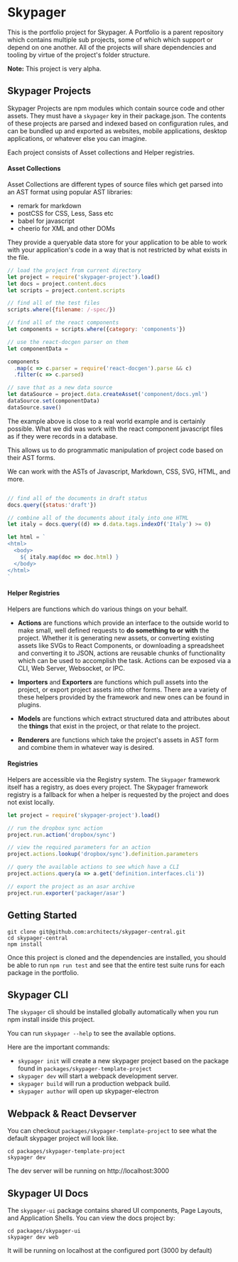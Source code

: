 # Skypager

This is the portfolio project for Skypager.  A Portfolio is a parent repository which contains multiple sub projects, some of which which support or depend on one another.  All of the projects will share dependencies and tooling by virtue of the project's folder structure.

**Note:** This project is very alpha.

## Skypager Projects

Skypager Projects are npm modules which contain source code and other assets. They must have a `skypager` key in their package.json.  The contents of these projects are parsed and indexed based on configuration rules, and can be bundled up and exported as websites, mobile applications, desktop applications, or whatever else you can imagine.  

Each project consists of Asset collections and Helper registries.  

#### Asset Collections

Asset Collections are different types of source files which get parsed into an AST format using popular AST libraries:

- remark for markdown
- postCSS for CSS, Less, Sass etc
- babel for javascript
- cheerio for XML and other DOMs

They provide a queryable data store for your application to be able to work with your application's code in a way that is not restricted by what exists in the file.

```js
// load the project from current directory 
let project = require('skypager-project').load()
let docs = project.content.docs
let scripts = project.content.scripts

// find all of the test files
scripts.where({filename: /-spec/})

// find all of the react components
let components = scripts.where({category: 'components'})

// use the react-docgen parser on them
let componentData = 

components
  .map(c => c.parser = require('react-docgen').parse && c)
  .filter(c => c.parsed)

// save that as a new data source
let dataSource = project.data.createAsset('component/docs.yml')
dataSource.set(componentData)
dataSource.save()
```

The example above is close to a real world example and is
certainly possible.  What we did was work with the react
component javascript files as if they were records in a
database.  

This allows us to do programmatic manipulation of
project code based on their AST forms.

We can work with the ASTs of Javascript, Markdown, CSS, SVG,
HTML, and more. 

```javascript

// find all of the documents in draft status
docs.query({status:'draft'})

// combine all of the documents about italy into one HTML
let italy = docs.query((d) => d.data.tags.indexOf('Italy') >= 0)

let html = `
<html>
  <body>
    ${ italy.map(doc => doc.html) } 
  </body>
</html>
`
```


#### Helper Registries

Helpers are functions which do various things on your behalf.

- **Actions** are functions which provide an interface to
  the outside world to make small, well defined requests to
  **do something to or with** the project.  Whether it is
  generating new assets, or converting existing assets like
  SVGs to React Components, or downloading a spreadsheet and
  converting it to JSON, actions are reusable chunks of
  functionality which can be used to accomplish the task.
  Actions can be exposed via a CLI, Web Server, Websocket,
  or IPC.

- **Importers** and **Exporters** are functions which pull
  assets into the project, or export project assets into
  other forms.  There are a variety of these helpers provided by
  the framework and new ones can be found in plugins. 

- **Models** are functions which extract structured data and
  attributes about the **things** that exist in the project,
  or that relate to the project.

- **Renderers** are functions which take the project's
  assets in AST form and combine them in whatever way is
  desired.

#### Registries

Helpers are accessible via the Registry system.  The
`Skypager` framework itself has a registry, as does every
project.  The Skypager framework registry is a fallback for
when a helper is requested by the project and does not exist
locally.

```js
let project = require('skypager-project').load()

// run the dropbox sync action
project.run.action('dropbox/sync')

// view the required parameters for an action
project.actions.lookup('dropbox/sync').definition.parameters

// query the available actions to see which have a CLI
project.actions.query(a => a.get('definition.interfaces.cli'))

// export the project as an asar archive
project.run.exporter('packager/asar')

```


## Getting Started

```
git clone git@github.com:architects/skypager-central.git
cd skypager-central
npm install
```

Once this project is cloned and the dependencies are installed, you should be able to run `npm run test` and see that the entire test suite runs for each package in the portfolio.

## Skypager CLI

The `skypager` cli should be installed globally automatically when you run npm install inside this project.

You can run `skypager --help` to see the available options.

Here are the important commands:

- `skypager init` will create a new skypager project based on the package found in `packages/skypager-template-project`
- `skypager dev` will start a webpack development server.
- `skypager build` will run a production webpack build.
- `skypager author` will open up skypager-electron

## Webpack & React Devserver

You can checkout `packages/skypager-template-project` to see
what the default skypager project will look like.

```
cd packages/skypager-template-project
skypager dev
```

The dev server will be running on http://localhost:3000

## Skypager UI Docs

The `skypager-ui` package contains shared UI components,
Page Layouts, and Application Shells.  You can view the docs
project by:

```
cd packages/skypager-ui
skypager dev web
```

It will be running on localhost at the configured port (3000
by default)

